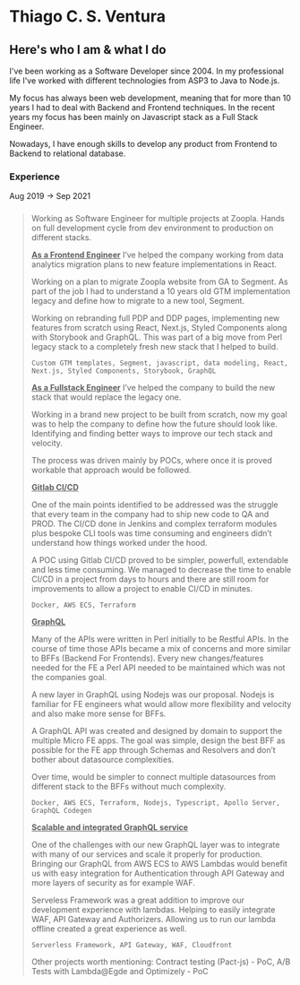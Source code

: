 Thiago C. S. Ventura
=======

## Here's who I am & what I do ##

I've been working as a Software Developer since 2004. In my professional life I've worked with different technologies from ASP3 to Java to Node.js.
 
My focus has always been web development, meaning that for more than 10 years I had to deal with Backend and Frontend techniques. In the recent years my focus has been mainly on Javascript stack as a Full Stack Engineer.
 
Nowadays, I have enough skills to develop any product from Frontend to Backend to relational database.


### Experience

Aug 2019 → Sep 2021
>  ###
>  Working as Software Engineer for multiple projects at Zoopla. Hands on full development cycle from dev environment to production on different stacks.
>
>  <ins>**As a Frontend Engineer**</ins> I’ve helped the company working from data analytics migration plans to new feature implementations in React.
>
>  Working on a plan to migrate Zoopla website from GA to Segment. As part of the job I had to understand a 10 years old GTM implementation legacy and define how to migrate to a new tool, Segment.
>
>  Working on rebranding full PDP and DDP pages, implementing new features from scratch using React, Next.js, Styled Components along with Storybook and GraphQL. This was part of a big move from Perl legacy stack to a completely fresh new stack that I helped to build.
>
>  `Custom GTM templates, Segment, javascript, data modeling, React, Next.js, Styled Components, Storybook, GraphQL`
>
>
>   <ins>**As a Fullstack Engineer**</ins> I’ve helped the company to build the new stack that would replace the legacy one.
>
>   Working in a brand new project to be built from scratch, now my goal was to help the company to define how the future should look like. Identifying and finding better ways to improve our tech stack and velocity.
>
>   The process was driven mainly by POCs, where once it is proved workable that approach would be followed.
>
>   <ins>**Gitlab CI/CD**</ins>
>
>   One of the main points identified to be addressed was the struggle that every team in the company had to ship new code to QA and PROD. The CI/CD done in Jenkins and complex terraform modules plus bespoke CLI tools was time consuming and engineers didn’t understand how things worked under the hood.
>
>   A POC using Gitlab CI/CD proved to be simpler, powerfull, extendable and less time consuming. We managed to decrease the time to enable CI/CD in a project from days to hours and there are still room for improvements to allow a project to enable CI/CD in minutes.
>
> `Docker, AWS ECS, Terraform`
>  
>   <ins>**GraphQL**</ins>
>
>   Many of the APIs were written in Perl initially to be Restful APIs. In the course of time those APIs became a mix of concerns and more similar to BFFs (Backend For Frontends). Every new changes/features needed for the FE a Perl API needed to be maintained which was not the companies goal.
>
>   A new layer in GraphQL using Nodejs was our proposal. Nodejs is familiar for FE engineers what would allow more flexibility and velocity and also make more sense for BFFs.
>
>   A GraphQL API was created and designed by domain to support the multiple Micro FE apps. The goal was simple, design the best BFF as possible for the FE app through Schemas and Resolvers and don’t bother about datasource complexities.
>
>   Over time, would be simpler to connect multiple datasources from different stack to the BFFs without much complexity.
>
> `Docker, AWS ECS, Terraform, Nodejs, Typescript, Apollo Server, GraphQL Codegen`
>
>   <ins>**Scalable and integrated GraphQL service**</ins>
>
>   One of the challenges with our new GraphQL layer was to integrate with many of our services and scale it properly for production. Bringing our GraphQL from AWS ECS to AWS Lambdas would benefit us with easy integration for Authentication through API Gateway and more layers of security as for example WAF.
>
>   Serveless Framework was a great addition to improve our development experience with lambdas. Helping to easily integrate WAF, API Gateway and Authorizers. Allowing us to run our lambda offline created a great experience as well.
>
> `Serverless Framework, API Gateway, WAF, Cloudfront`
>
>   Other projects worth mentioning: Contract testing (Pact-js) - PoC, A/B Tests with Lambda@Egde and Optimizely - PoC
>

